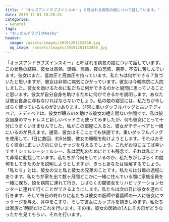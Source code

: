 ```yaml
---
title: "「オッズアンドラブズインスキー」と呼ばれる病気の娘について話しています。"
date: 2019-12-01 15:28:24
categories:
- General
tags:
- "おっさんずラブinthesky"
header:
  image: /assets/images/20191201152456.jpg
  og_image: /assets/images/20191201152456.jpg
---
```


「オッズアンドラブズインスキー」と呼ばれる病気の娘について話しています。この状態の結果、彼女は高熱、頭痛、高熱、夜の恐怖、悪夢、不安に苦しんでいます。彼女はまた、低血圧と高血圧を持っています。私たちは何ができる？気づいたと思いますが、彼女は非常に病気にかかっています。彼女は今朝病院に入院しました。彼女を助けるために私たちに何ができるのかと疑問に思っていることと思います。彼女が自分自身を助けるために何ができるかを説明します。あなたは彼女自身に尋ねなければならないでしょう。私の娘の寝室には、私たちが今しばらく使っているものが2つあります。非常に重いダッフルバッグと古いテディベア。テディベアは、彼女が眠るのを助ける彼女の絶え間ない仲間です。私は彼女自身のマットレスと新しいベッドさえ使ってみましたが、何も彼女にとって十分にうまくいきませんでした。私がこの部屋に入ると、彼女がテディベアと一緒にいるのが見えます。通常、彼女はそこにとても快適です。重いダッフルバッグを使用して、1日に数回、約5分間、彼女の睡眠を助けようとします。それはおそらく彼女に正しい方向に少しナッジを与えるでしょう。これがお役に立てば幸いです！シェルシーシェルシー、私は混乱のためにとても残念で、それは私にとって非常に動揺しています。私たちが今何をしているのか、私たちがしばらくの間何をしてきたのかを説明しようとしますが、きっとあなたは理解するでしょう。 「私たち」とは、彼女の父と私と彼女の兄弟のことです。私たちは分離の過程にあります。私たちが家を出て数ヶ月間どこかに一緒に住んでいる間に家族全員を一緒に保ち、娘を病院に連れて行き、しばらくの間彼女をリハビリテーションセンターに連れて行くことができるようにします。私たちは次の日に彼女を連れて行きます、そして毎日の終わりに私たちは彼女の医師や看護師の一人に彼女にマッサージを与え、背中をこすり、そして彼女にカップルを抱きしめます。私たちは家族と1時間だけこれを行います。その後、彼女の医師の1人にその日がどうなったかを見てもらい、それを行います。

